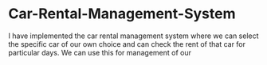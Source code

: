 # Car-Rental-Management-System
I have implemented the car rental management system where we can select the specific car of our own choice and can check the rent of that car for particular days. We can use this for management of our 
